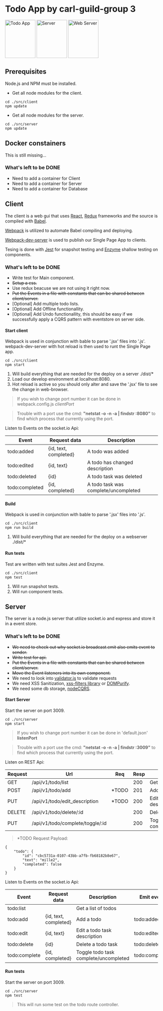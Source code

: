 # Todo App by carl-guild-group 3
<img src="https://cloud.githubusercontent.com/assets/16755871/19643077/acc71af2-99e8-11e6-828a-021c2fe02e24.png" width="100" height="125" title="Todo App"/>
<img src="https://cloud.githubusercontent.com/assets/16755871/19643351/1fcd61b8-99ea-11e6-8159-bb67ee1d50f6.png" width="100" height="125" title="Server"/>
<img src="https://cloud.githubusercontent.com/assets/16755871/19643394/6019084e-99ea-11e6-9e50-bb198e6637d2.png" width="100" height="125" title="Web Server"/>


## Prerequisites
Node.js and NPM must be installed.

* Get all node modules for the client.
``` CMD/Bash
cd ./src/client
npm update
```

* Get all node modules for the server.
``` CMD/Bash
cd ./src/server
npm update
```
## Docker constainers
This is still missing...

### What's left to be DONE
* Need to add a container for Client
* Need to add a container for Server
* Need to add a container for Database


## Client
The client is a web gui that uses [React](https://facebook.github.io/react/), [Redux](http://redux.js.org/) frameworks and the source is compiled with [Babel](https://babeljs.io/).

[Webpack](https://github.com/webpack/webpack) is utilized to automate Babel compiling and deploying.

[Webpack-dev-server](https://webpack.github.io/docs/webpack-dev-server.html) is used to publish our Single Page App to clients.

Tesing is done with [Jest](https://facebook.github.io/jest/) for snapshot testing and [Enzyme](https://github.com/airbnb/enzyme) shallow testing on components.

### What's left to be DONE
* Write test for Main component.
* ~~Setup a css.~~
* Use redux beacuse we are not using it right now.
* ~~Put the Events in a file with constants that can be shared between client/server.~~
* [Optional] Add multiple todo lists.
* [Optional] Add Offline functionallity.
* [Optional] Add Undo functionallity, this should be easy if we successfully apply a CQRS pattern with eventstore on server side.


#### Start client
Webpack is used in conjunction with bable to parse '.jsx' files into '.js'.
webpack-dev-server with hot reload is then used to runt the Single Page app.

``` CMD/Bash
cd ./src/client
npm start
```

1. Will build everything that are needed for the deploy on a server  ./dist/*
2. Load our develop environment at localhost:8080.
3. Hot reload is active so you should only alter and save the '.jsx' file to see the change in web-browser.

> If you wish to change port number it can be done in webpack.config.js *clientPort*

> Trouble with a port use the cmd: **"netstat -o -n -a | findstr :8080"** to find which process that currently using the port.

Listen to Events on the socket.io Api:

| Event                          |Request data           | Description                           |
| ------------------------------ | --------------------- | ------------------------------------- |
|todo:added                      |{id, text, completed}  | A todo was added                      |
|todo:edited                     |{id, text}             | A todo has changed description        |
|todo:deleted                    |{id}                   | A todo task was deleted               |
|todo:completed                  |{id, completed}        | A todo task was complete/uncompleted  |

#### Build
Webpack is used in conjunction with bable to parse '.jsx' files into '.js'.

``` CMD/Bash
cd ./src/client
npm run build
```
1. Will build everything that are needed for the deploy on a webserver  ./dist/*

#### Run tests
Test are written with test suites Jest and Enzyme.
``` CMD/Bash
cd ./src/client
npm test
```
1. Will run snapshot tests.
2. Will run component tests.


## Server
The server is a node.js server that utilize socket.io and express and store it in a event store.

### What's left to be DONE
* ~~We need to check out why socket.io  broadcast.emit  also emits event to sender.~~
* ~~Write test for api.~~
* ~~Put the Events in a file with constants that can be shared between client/server.~~
* ~~Move the Event listeners into its own component.~~
* We need to look into [validator.js](https://www.npmjs.com/package/validator) to validate requests
* We need XSS Sanitization, [xss-filters library](https://github.com/yahoo/xss-filters) or [DOMPurify](https://github.com/cure53/DOMPurify).
* We need some db storage, [nodeCQRS](https://github.com/jamuhl/nodeCQRS).

#### Start Server
Start the server on port 3009.
``` CMD/Bash
cd ./src/server
npm start
```

> If you wish to change port number it can be done in 'default.json' **listenPort**

> Trouble with a port use the cmd: **"netstat -o -n -a | findstr :3009"** to find which process that currently using the port.

Listen on REST Api:

|Request | Url                            | Req |Resp|Description                            |Emit event      |
| ------ | ------------------------------ | --- |--- | ------------------------------------- | -------------- |
|GET     |/api/v1/todo/list               |     | 200| Get a list of todos                   |                |
|POST    |/api/v1/todo/add                |*TODO| 201| Add a todo                            | todo:added     |
|PUT     |/api/v1/todo/edit_description   |*TODO| 200| Edit a todo task description          | todo:edited    |
|DELETE  |/api/v1/todo/delete/:id         |     | 200| Delete a todo task                    | todo:deleted   |
|PUT     |/api/v1/todo/complete/toggle/:id|     | 200| Toggle todo task complete/uncompleted | todo:completed |

> *TODO Request Payload:
```
{
	"todo": {
		"id": "cbc5731a-0107-43bb-a7fb-fb68182b8e67",
		"text": "mille2",
		"completed": false
	}
}
```


Listen to Events on the socket.io Api:

| Event                          |Request data           | Description                           |Emit event      |
| ------------------------------ | --------------------- | ------------------------------------- | -------------- |
|todo:list                       |                       | Get a list of todos                   |                |
|todo:add                        |{id, text, completed}  | Add a todo                            | todo:added     |
|todo:edit                       |{id, text}             | Edit a todo task description          | todo:edited    |
|todo:delete                     |{id}                   | Delete a todo task                    | todo:deleted   |
|todo:complete                   |{id, completed}        | Toggle todo task complete/uncompleted | todo:completed |

#### Run tests
Start the server on port 3009.
``` CMD/Bash
cd ./src/server
npm test
```

> This will run some test on the todo route controller.
